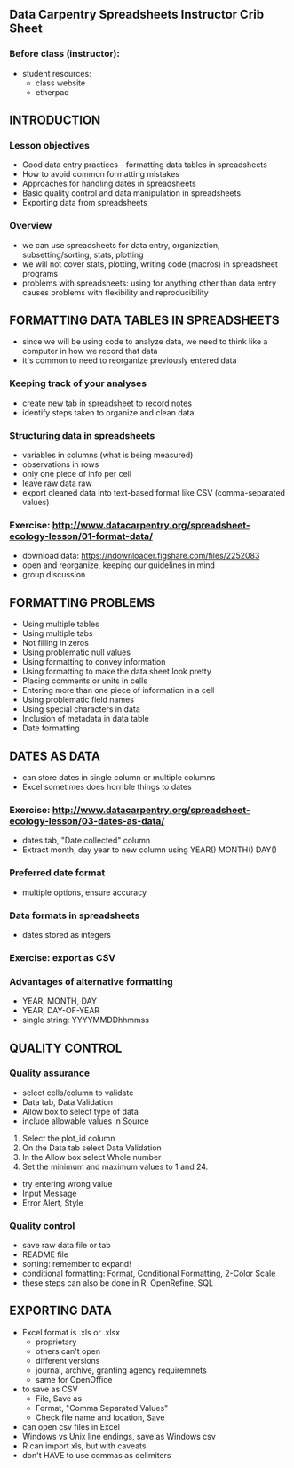 ## Data Carpentry Spreadsheets Instructor Crib Sheet

### Before class (instructor):
* student resources:
	* class website
	* etherpad

## INTRODUCTION

### Lesson objectives
* Good data entry practices - formatting data tables in spreadsheets
* How to avoid common formatting mistakes
* Approaches for handling dates in spreadsheets
* Basic quality control and data manipulation in spreadsheets
* Exporting data from spreadsheets

### Overview
* we can use spreadsheets for data entry, organization, subsetting/sorting, stats, plotting
* we will not cover stats, plotting, writing code (macros) in spreadsheet programs
* problems with spreadsheets: using for anything other than data entry causes problems with flexibility and reproducibility

## FORMATTING DATA TABLES IN SPREADSHEETS

* since we will be using code to analyze data, we need to think like a computer in how we record that data
* it's common to need to reorganize previously entered data

### Keeping track of your analyses
* create new tab in spreadsheet to record notes
* identify steps taken to organize and clean data

### Structuring data in spreadsheets
* variables in columns (what is being measured)
* observations in rows
* only one piece of info per cell
* leave raw data raw
* export cleaned data into text-based format like CSV (comma-separated values)

### Exercise: http://www.datacarpentry.org/spreadsheet-ecology-lesson/01-format-data/
* download data: https://ndownloader.figshare.com/files/2252083
* open and reorganize, keeping our guidelines in mind
* group discussion

## FORMATTING PROBLEMS

* Using multiple tables
* Using multiple tabs
* Not filling in zeros
* Using problematic null values
* Using formatting to convey information
* Using formatting to make the data sheet look pretty
* Placing comments or units in cells
* Entering more than one piece of information in a cell
* Using problematic field names
* Using special characters in data
* Inclusion of metadata in data table
* Date formatting

## DATES AS DATA

* can store dates in single column or multiple columns
* Excel sometimes does horrible things to dates

### Exercise: http://www.datacarpentry.org/spreadsheet-ecology-lesson/03-dates-as-data/
* dates tab, "Date collected" column
* Extract month, day year to new column using YEAR() MONTH() DAY()

### Preferred date format
* multiple options, ensure accuracy

### Data formats in spreadsheets
* dates stored as integers

### Exercise: export as CSV

### Advantages of alternative formatting
* YEAR, MONTH, DAY
* YEAR, DAY-OF-YEAR
* single string: YYYYMMDDhhmmss

## QUALITY CONTROL

### Quality assurance
* select cells/column to validate
* Data tab, Data Validation
* Allow box to select type of data
* include allowable values in Source

1. Select the plot_id column
2. On the Data tab select Data Validation
3. In the Allow box select Whole number
4. Set the minimum and maximum values to 1 and 24.

* try entering wrong value
* Input Message
* Error Alert, Style

### Quality control
* save raw data file or tab
* README file
* sorting: remember to expand!
* conditional formatting: Format, Conditional Formatting, 2-Color Scale
* these steps can also be done in R, OpenRefine, SQL

## EXPORTING DATA

* Excel format is .xls or .xlsx
	* proprietary
	* others can't open
	* different versions
	* journal, archive, granting agency requiremnets
	* same for OpenOffice
* to save as CSV
	* File, Save as
	* Format, "Comma Separated Values"
	* Check file name and location, Save
* can open csv files in Excel 
* Windows vs Unix line endings, save as Windows csv
* R can import xls, but with caveats
* don't HAVE to use commas as delimiters

